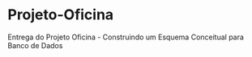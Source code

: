 # Projeto-Oficina
Entrega do Projeto Oficina  - Construindo um Esquema Conceitual para Banco de Dados
